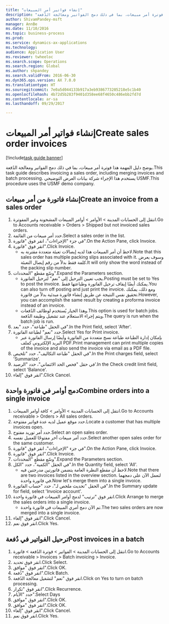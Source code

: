 ```yaml
--- 
title: "إنشاء فواتير أمر المبيعات"
description: "يوضح دليل المهمة هذا فوترة أمر مبيعات، بما في ذلك دمج الفواتير ومعالجة الدُفعة."
author: ShivamPandey-msft
manager: AnnBe
ms.date: 11/10/2016
ms.topic: business-process
ms.prod: 
ms.service: dynamics-ax-applications
ms.technology: 
audience: Application User
ms.reviewer: twheeloc
ms.search.scope: Operations
ms.search.region: Global
ms.author: shpandey
ms.search.validFrom: 2016-06-30
ms.dyn365.ops.version: AX 7.0.0
ms.translationtype: HT
ms.sourcegitcommit: 7e0a5d044133b917a3eb9386773205218e5c1b40
ms.openlocfilehash: 4b72d5b283f9401d358ee68f4650c486ebb2fd7d
ms.contentlocale: ar-sa
ms.lasthandoff: 09/29/2017

---
```

# <a name="create-sales-order-invoices"></a><span data-ttu-id="733a5-103">إنشاء فواتير أمر المبيعات</span><span class="sxs-lookup"><span data-stu-id="733a5-103">Create sales order invoices</span></span>

[!include[task guide banner](../../includes/task-guide-banner.md)]

<span data-ttu-id="733a5-104">يوضح دليل المهمة هذا فوترة أمر مبيعات، بما في ذلك دمج الفواتير ومعالجة الدُفعة.</span><span class="sxs-lookup"><span data-stu-id="733a5-104">This task guide describes invoicing a sales order, including merging invoices and batch processing.</span></span> <span data-ttu-id="733a5-105">يستخدم هذا الإجراء شركة بيانات العرض التوضيحي USMF.</span><span class="sxs-lookup"><span data-stu-id="733a5-105">This procedure uses the USMF demo company.</span></span>


## <a name="create-an-invoice-from-a-sales-order"></a><span data-ttu-id="733a5-106">إنشاء فاتورة من أمر مبيعات</span><span class="sxs-lookup"><span data-stu-id="733a5-106">Create an invoice from a sales order</span></span>
1. <span data-ttu-id="733a5-107">انتقل إلى الحسابات المدينة > الأوامر‬ > أوامر المبيعات المشحونة وغير المفوترة‬.</span><span class="sxs-lookup"><span data-stu-id="733a5-107">Go to Accounts receivable > Orders > Shipped but not invoiced sales orders.</span></span>
2. <span data-ttu-id="733a5-108">حدد أمر مبيعات من القائمة.</span><span class="sxs-lookup"><span data-stu-id="733a5-108">Select a sales order in the list.</span></span> 
3. <span data-ttu-id="733a5-109">في جزء "الإجراءات"، انقر فوق "فاتورة".</span><span class="sxs-lookup"><span data-stu-id="733a5-109">On the Action Pane, click Invoice.</span></span>
4. <span data-ttu-id="733a5-110">انقر فوق "فاتورة".</span><span class="sxs-lookup"><span data-stu-id="733a5-110">Click Invoice.</span></span>
    * <span data-ttu-id="733a5-111">لاحظ أن أمر المبيعات هذا لديه إيصالات تعبئة متعددة مقترنة به.</span><span class="sxs-lookup"><span data-stu-id="733a5-111">Note that this sales order has multiple packing slips associated with it.</span></span> <span data-ttu-id="733a5-112">وسوف يعرض كلمة <multiple> فقط بدلاً من رقم إيصال التعبئة.</span><span class="sxs-lookup"><span data-stu-id="733a5-112">It will only show the word <multiple> instead of the packing slip number.</span></span>  
5. <span data-ttu-id="733a5-113">وسّع مقطع "المحددات".</span><span class="sxs-lookup"><span data-stu-id="733a5-113">Expand the Parameters section.</span></span>
    * <span data-ttu-id="733a5-114">يجب تعيين الترحيل إلى "نعم" لترحيل الفاتورة.</span><span class="sxs-lookup"><span data-stu-id="733a5-114">Posting must be set to Yes to post the invoice.</span></span> <span data-ttu-id="733a5-115">يمكنك أيضًا إيقاف ترحيل الفاتورة وطباعتها فقط.</span><span class="sxs-lookup"><span data-stu-id="733a5-115">You can also turn off posting and just print the invoice.</span></span> <span data-ttu-id="733a5-116">ومع ذلك، يمكنك تحقيق نفس النتيجة عن طريق إنشاء فاتورة مبدئية بدلاً من فاتورة.</span><span class="sxs-lookup"><span data-stu-id="733a5-116">However, you can accomplish the same result by creating a proforma invoice instead of an invoice.</span></span>  
    * <span data-ttu-id="733a5-117">وهذا الخيار يُستخدم لوظائف الدُفعات.</span><span class="sxs-lookup"><span data-stu-id="733a5-117">This option is used for batch jobs.</span></span> <span data-ttu-id="733a5-118">ويتم إجراء الاستعلام عند تشغيل وظيفة الدُفعة.</span><span class="sxs-lookup"><span data-stu-id="733a5-118">The query is run when the batch job is run.</span></span>    
6. <span data-ttu-id="733a5-119">في الحقل "طباعة"، حدد "بعد".</span><span class="sxs-lookup"><span data-stu-id="733a5-119">In the Print field, select 'After'.</span></span>
7. <span data-ttu-id="733a5-120">حدد "نعم" لطباعة الفاتورة.</span><span class="sxs-lookup"><span data-stu-id="733a5-120">Select Yes for Print invoice.</span></span>
    * <span data-ttu-id="733a5-121">بإمكان إدارة الطباعة‬ طباعة نسخ متعددة من الفاتورة وأيضًا إرسال الفاتورة عبر البريد الإلكتروني كملف PDF.</span><span class="sxs-lookup"><span data-stu-id="733a5-121">Print management can print  multiple copies of the invoice and also send the invoice via email as a PDF file.</span></span>  
8. <span data-ttu-id="733a5-122">في الحقل "طباعة التكاليف‬"، حدد "تلخيص‬".</span><span class="sxs-lookup"><span data-stu-id="733a5-122">In the Print charges field, select 'Summarize'.</span></span>
9. <span data-ttu-id="733a5-123">في حقل "فحص الحد الائتماني‬"، حدد "الرصيد'.</span><span class="sxs-lookup"><span data-stu-id="733a5-123">In the Check credit limit field, select 'Balance'.</span></span>
10. <span data-ttu-id="733a5-124">انقر فوق "إلغاء".</span><span class="sxs-lookup"><span data-stu-id="733a5-124">Click Cancel.</span></span>

## <a name="combine-orders-into-a-single-invoice"></a><span data-ttu-id="733a5-125">دمج أوامر في فاتورة واحدة</span><span class="sxs-lookup"><span data-stu-id="733a5-125">Combine orders into a single invoice</span></span>
1. <span data-ttu-id="733a5-126">انتقل إلى الحسابات المدينة > الأوامر > كافة أوامر المبيعات.</span><span class="sxs-lookup"><span data-stu-id="733a5-126">Go to Accounts receivable > Orders > All sales orders.</span></span>
2. <span data-ttu-id="733a5-127">حدد موقع عميل لديه عدة فواتير مفتوحة.</span><span class="sxs-lookup"><span data-stu-id="733a5-127">Locate a customer that has multiple invoices open.</span></span>
3. <span data-ttu-id="733a5-128">حدد أمر توريد مفتوح.</span><span class="sxs-lookup"><span data-stu-id="733a5-128">Select an open sales order.</span></span>
4. <span data-ttu-id="733a5-129">حدد أمر مبيعات آخر مفتوحًا للعميل نفسه.</span><span class="sxs-lookup"><span data-stu-id="733a5-129">Select another open sales order for the same customer.</span></span>
5. <span data-ttu-id="733a5-130">في جزء "الإجراءات"، انقر فوق "فاتورة".</span><span class="sxs-lookup"><span data-stu-id="733a5-130">On the Action Pane, click Invoice.</span></span>
6. <span data-ttu-id="733a5-131">انقر فوق "فاتورة".</span><span class="sxs-lookup"><span data-stu-id="733a5-131">Click Invoice.</span></span>
7. <span data-ttu-id="733a5-132">وسّع مقطع "المحددات".</span><span class="sxs-lookup"><span data-stu-id="733a5-132">Expand the Parameters section.</span></span>
8. <span data-ttu-id="733a5-133">في الحقل "الكمية"، حدد "الكل".</span><span class="sxs-lookup"><span data-stu-id="733a5-133">In the Quantity field, select 'All'.</span></span>
    * <span data-ttu-id="733a5-134">لاحظ أن مقطع النظرة العامة يتضمن فاتورتين مدرجتين فيه.</span><span class="sxs-lookup"><span data-stu-id="733a5-134">Note that there are two invoices listed in the overview section.</span></span> <span data-ttu-id="733a5-135">لنعمل الآن على دمجهما في فاتورة واحدة.</span><span class="sxs-lookup"><span data-stu-id="733a5-135">Now let's merge them into a single invoice.</span></span>  
9. <span data-ttu-id="733a5-136">في الحقل "تحديث ملخص لـ‬"، حدد "حساب الفاتورة".</span><span class="sxs-lookup"><span data-stu-id="733a5-136">In the Summary update for field, select 'Invoice account'.</span></span>
10. <span data-ttu-id="733a5-137">انقر فوق "ترتيب" لدمج أوامر المبيعات في فاتورة واحدة.</span><span class="sxs-lookup"><span data-stu-id="733a5-137">Click Arrange to merge the sales orders into a single invoice.</span></span>
    * <span data-ttu-id="733a5-138">تم الآن دمج أمري المبيعات في فاتورة واحدة.</span><span class="sxs-lookup"><span data-stu-id="733a5-138">The two sales orders are now merged into a single invoice.</span></span>   
11. <span data-ttu-id="733a5-139">انقر فوق "إلغاء".</span><span class="sxs-lookup"><span data-stu-id="733a5-139">Click Cancel.</span></span>
12. <span data-ttu-id="733a5-140">انقر فوق نعم.</span><span class="sxs-lookup"><span data-stu-id="733a5-140">Click Yes.</span></span>

## <a name="post-invoices-in-a-batch"></a><span data-ttu-id="733a5-141">ترحيل الفواتير في دُفعة</span><span class="sxs-lookup"><span data-stu-id="733a5-141">Post invoices in a batch</span></span>
1. <span data-ttu-id="733a5-142">انتقل إلى الحسابات المدينة > الفواتير > فوترة الدُفعة‬ > فاتورة.</span><span class="sxs-lookup"><span data-stu-id="733a5-142">Go to Accounts receivable > Invoices > Batch invoicing > Invoice.</span></span>
2. <span data-ttu-id="733a5-143">انقر فوق تحديد.</span><span class="sxs-lookup"><span data-stu-id="733a5-143">Click Select.</span></span>
3. <span data-ttu-id="733a5-144">انقر فوق "موافق".</span><span class="sxs-lookup"><span data-stu-id="733a5-144">Click OK.</span></span>
4. <span data-ttu-id="733a5-145">انقر فوق "دُفعة".</span><span class="sxs-lookup"><span data-stu-id="733a5-145">Click Batch.</span></span>
5. <span data-ttu-id="733a5-146">انقر فوق "نعم" لتشغيل معالجة الدُفعة.</span><span class="sxs-lookup"><span data-stu-id="733a5-146">Click on Yes to turn on batch processing.</span></span>
6. <span data-ttu-id="733a5-147">انقر فوق "تكرار".</span><span class="sxs-lookup"><span data-stu-id="733a5-147">Click Recurrence.</span></span>
7. <span data-ttu-id="733a5-148">حدد "الأيام‬".</span><span class="sxs-lookup"><span data-stu-id="733a5-148">Select Days</span></span>
8. <span data-ttu-id="733a5-149">انقر فوق "موافق".</span><span class="sxs-lookup"><span data-stu-id="733a5-149">Click OK.</span></span>
9. <span data-ttu-id="733a5-150">انقر فوق "موافق".</span><span class="sxs-lookup"><span data-stu-id="733a5-150">Click OK.</span></span>
10. <span data-ttu-id="733a5-151">انقر فوق "إلغاء".</span><span class="sxs-lookup"><span data-stu-id="733a5-151">Click Cancel.</span></span>
11. <span data-ttu-id="733a5-152">انقر فوق نعم.</span><span class="sxs-lookup"><span data-stu-id="733a5-152">Click Yes.</span></span>


